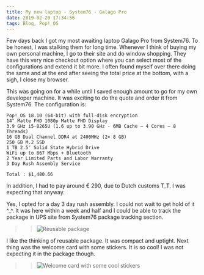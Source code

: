```yaml
---
title: My new laptop - System76 - Galago Pro
date: 2019-02-20 17:34:56
tags: Blog, Pop!_OS
---
```


Few days back I got my most awaiting laptop Galago Pro from System76. To be honest, I was stalking them for long time. Whenever I think of buying my own personal machine, I go to their site and do window shopping. They have this very nice checkout option where you can select most of the configurations and extend it bit more. I often found myself over there doing the same and at the end after seeing the total price at the bottom, with a sigh, I close my browser.

This was going on for a while until I saved enough amount to go for my own developer machine. It was exciting to do the quote and order it from System76. The configuration is:

    Pop!_OS 18.10 (64-bit) with full-disk encryption 	
    14″ Matte FHD 1080p Matte FHD Display 	
    3.9 GHz i5-8265U (1.6 up to 3.90 GHz - 6MB Cache – 4 Cores – 8 Threads) 	
    16 GB Dual Channel DDR4 at 2400MHz (2× 8 GB)
    250 GB M.2 SSD
    1 TB 2.5″ Solid State Hybrid Drive
    WiFi up to 867 Mbps + Bluetooth 	
    2 Year Limited Parts and Labor Warranty
    3 Day Rush Assembly Service

    Total : $1,480.66

In addition, I had to pay around &euro; 290, due to Dutch customs T_T. I was expecting that anyway.

Yes, I opted for a day 3 day rush assembly. I could not wait to get hold of it ^_^. It was here within a week and half and I could be able to track the package in UPS site from System76 package tracking section.

>> ![Reusable package](./images/system_76_reusable_package.jpg)

I like the thinking of reusable package. It was compact and uptight. Next thing was the welcome card with some stickers. It is so cool! I was not expecting it in the package though.

>> ![Welcome card with some cool stickers](./images/system_76_gift_card.jpg)

